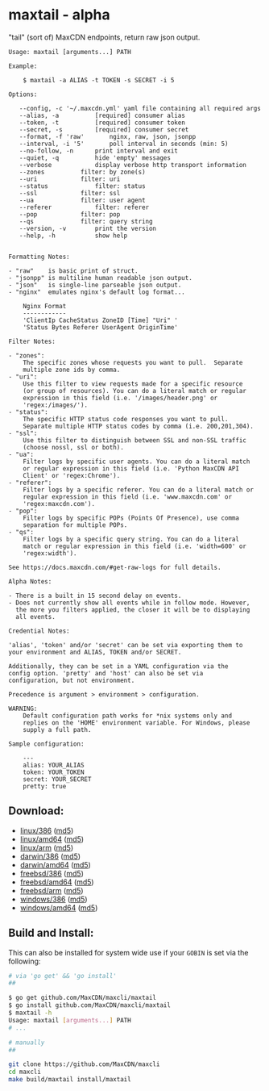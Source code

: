 maxtail - alpha
===============

"tail" (sort of) MaxCDN endpoints, return raw json output.

```
Usage: maxtail [arguments...] PATH

Example:

    $ maxtail -a ALIAS -t TOKEN -s SECRET -i 5

Options:

   --config, -c '~/.maxcdn.yml'	yaml file containing all required args
   --alias, -a 			[required] consumer alias
   --token, -t 			[required] consumer token
   --secret, -s 		[required] consumer secret
   --format, -f 'raw'		nginx, raw, json, jsonpp
   --interval, -i '5'		poll interval in seconds (min: 5)
   --no-follow, -n		print interval and exit
   --quiet, -q			hide 'empty' messages
   --verbose			display verbose http transport information
   --zones 			filter: by zone(s)
   --uri 			filter: uri
   --status 			filter: status
   --ssl 			filter: ssl
   --ua 			filter: user agent
   --referer 			filter: referer
   --pop 			filter: pop
   --qs 			filter: query string
   --version, -v		print the version
   --help, -h			show help


Formatting Notes:

- "raw"    is basic print of struct.
- "jsonpp" is multiline human readable json output.
- "json"   is single-line parseable json output.
- "nginx"  emulates nginx's default log format...

    Nginx Format
    ------------
    'ClientIp CacheStatus ZoneID [Time] "Uri" '
    'Status Bytes Referer UserAgent OriginTime'

Filter Notes:

- "zones":
    The specific zones whose requests you want to pull.  Separate
    multiple zone ids by comma.
- "uri":
    Use this filter to view requests made for a specific resource
    (or group of resources). You can do a literal match or regular
    expression in this field (i.e. '/images/header.png' or
    'regex:/images/').
- "status":
    The specific HTTP status code responses you want to pull.
    Separate multiple HTTP status codes by comma (i.e. 200,201,304).
- "ssl":
    Use this filter to distinguish between SSL and non-SSL traffic
    (choose nossl, ssl or both).
- "ua":
    Filter logs by specific user agents. You can do a literal match
    or regular expression in this field (i.e. 'Python MaxCDN API
    Client' or 'regex:Chrome').
- "referer":
    Filter logs by a specific referer. You can do a literal match or
    regular expression in this field (i.e. 'www.maxcdn.com' or
    'regex:maxcdn.com').
- "pop":
    Filter logs by specific POPs (Points Of Presence), use comma
    separation for multiple POPs.
- "qs":
    Filter logs by a specific query string. You can do a literal
    match or regular expression in this field (i.e. 'width=600' or
    'regex:width').

See https://docs.maxcdn.com/#get-raw-logs for full details.

Alpha Notes:

- There is a built in 15 second delay on events.
- Does not currently show all events while in follow mode. However,
  the more you filters applied, the closer it will be to displaying
  all events.

Credential Notes:

'alias', 'token' and/or 'secret' can be set via exporting them to
your environment and ALIAS, TOKEN and/or SECRET.

Additionally, they can be set in a YAML configuration via the
config option. 'pretty' and 'host' can also be set via
configuration, but not environment.

Precedence is argument > environment > configuration.

WARNING:
    Default configuration path works for *nix systems only and
    replies on the 'HOME' environment variable. For Windows, please
    supply a full path.

Sample configuration:

    ---
    alias: YOUR_ALIAS
    token: YOUR_TOKEN
    secret: YOUR_SECRET
    pretty: true

```

Download:
---------

- [linux/386](http://get.maxcdn.com/maxtail/linux/386/maxtail) ([md5](http://get.maxcdn.com/maxtail/linux/386/maxtail.md5))
- [linux/amd64](http://get.maxcdn.com/maxtail/linux/amd64/maxtail) ([md5](http://get.maxcdn.com/maxtail/linux/amd64/maxtail.md5))
- [linux/arm](http://get.maxcdn.com/maxtail/linux/arm/maxtail) ([md5](http://get.maxcdn.com/maxtail/linux/arm/maxtail.md5))
- [darwin/386](http://get.maxcdn.com/maxtail/darwin/386/maxtail) ([md5](http://get.maxcdn.com/maxtail/darwin/386/maxtail.md5))
- [darwin/amd64](http://get.maxcdn.com/maxtail/darwin/amd64/maxtail) ([md5](http://get.maxcdn.com/maxtail/darwin/amd64/maxtail.md5))
- [freebsd/386](http://get.maxcdn.com/maxtail/freebsd/386/maxtail) ([md5](http://get.maxcdn.com/maxtail/freebsd/386/maxtail.md5))
- [freebsd/amd64](http://get.maxcdn.com/maxtail/freebsd/amd64/maxtail) ([md5](http://get.maxcdn.com/maxtail/freebsd/amd64/maxtail.md5))
- [freebsd/arm](http://get.maxcdn.com/maxtail/freebsd/arm/maxtail) ([md5](http://get.maxcdn.com/maxtail/freebsd/arm/maxtail.md5))
- [windows/386](http://get.maxcdn.com/maxtail/windows/386/maxtail.exe) ([md5](http://get.maxcdn.com/maxtail/windows/386/maxtail.exe.md5))
- [windows/amd64](http://get.maxcdn.com/maxtail/windows/amd64/maxtail.exe) ([md5](http://get.maxcdn.com/maxtail/windows/amd64/maxtail.exe.md5))


Build and Install:
------------------

This can also be installed for system wide use if your `GOBIN` is set via the following:

```bash
# via 'go get' && 'go install'
##

$ go get github.com/MaxCDN/maxcli/maxtail
$ go install github.com/MaxCDN/maxcli/maxtail
$ maxtail -h
Usage: maxtail [arguments...] PATH
# ...

# manually
##

git clone https://github.com/MaxCDN/maxcli
cd maxcli
make build/maxtail install/maxtail
```
